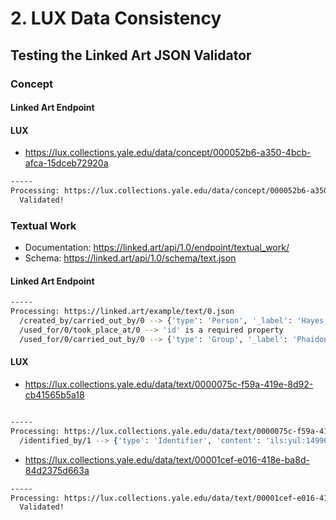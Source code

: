 # 2. LUX Data Consistency

## Testing the Linked Art JSON Validator

### Concept

#### Linked Art Endpoint

#### LUX

- https://lux.collections.yale.edu/data/concept/000052b6-a350-4bcb-afca-15dceb72920a

```bash
-----
Processing: https://lux.collections.yale.edu/data/concept/000052b6-a350-4bcb-afca-15dceb72920a
  Validated!
```

### Textual Work

- Documentation: https://linked.art/api/1.0/endpoint/textual_work/
- Schema: https://linked.art/api/1.0/schema/text.json 

#### Linked Art Endpoint

```bash
-----
Processing: https://linked.art/example/text/0.json
  /created_by/carried_out_by/0 --> {'type': 'Person', '_label': 'Hayes, John'} is not valid under any of the given schemas 
  /used_for/0/took_place_at/0 --> 'id' is a required property 
  /used_for/0/carried_out_by/0 --> {'type': 'Group', '_label': 'Phaidon'} is not valid under any of the given schemas 
```

#### LUX

- https://lux.collections.yale.edu/data/text/0000075c-f59a-419e-8d92-cb41565b5a18

```bash

-----
Processing: https://lux.collections.yale.edu/data/text/0000075c-f59a-419e-8d92-cb41565b5a18
  /identified_by/1 --> {'type': 'Identifier', 'content': 'ils:yul:14996707', 'attributed_by': [{'type': 'AttributeAssignment', 'carried_out_by': [{'id': 'https://lux.collections.yale.edu/data/group/d07b9b86-0a1e-4026-aa4c-8ecba8bbd9c9', 'type': 'Group', '_label': 'Yale University Library'}]}], 'classified_as': [{'id': 'https://lux.collections.yale.edu/data/concept/89630361-18a3-4c4b-bcd7-16894d95defd', 'type': 'Type', '_label': 'System-Assigned Number'}]} is not valid under any of the given schemas
```

- https://lux.collections.yale.edu/data/text/00001cef-e016-418e-ba8d-84d2375d663a

```bash
-----
Processing: https://lux.collections.yale.edu/data/text/00001cef-e016-418e-ba8d-84d2375d663a
  Validated!

```